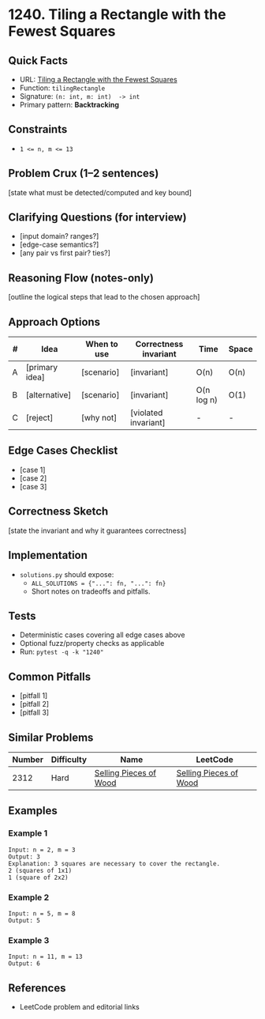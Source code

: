 # 1240. Tiling a Rectangle with the Fewest Squares

## Quick Facts

- URL: [Tiling a Rectangle with the Fewest Squares](https://leetcode.com/problems/tiling-a-rectangle-with-the-fewest-squares/)
- Function: `tilingRectangle`
- Signature: `(n: int, m: int)  -> int`
- Primary pattern: **Backtracking**

## Constraints

- `1 <= n, m <= 13`

## Problem Crux (1–2 sentences)

[state what must be detected/computed and key bound]

## Clarifying Questions (for interview)

- [input domain? ranges?]
- [edge-case semantics?]
- [any pair vs first pair? ties?]

## Reasoning Flow (notes-only)

[outline the logical steps that lead to the chosen approach]

## Approach Options

| # | Idea | When to use | Correctness invariant | Time | Space |
|---|------|-------------|-----------------------|------|-------|
| A | [primary idea] | [scenario] | [invariant] | O(n) | O(n) |
| B | [alternative] | [scenario] | [invariant] | O(n log n) | O(1) |
| C | [reject] | [why not] | [violated invariant] | - | - |

## Edge Cases Checklist

- [case 1]
- [case 2]
- [case 3]

## Correctness Sketch

[state the invariant and why it guarantees correctness]

## Implementation

- `solutions.py` should expose:
  - `ALL_SOLUTIONS = {"...": fn, "...": fn}`
  - Short notes on tradeoffs and pitfalls.

## Tests

- Deterministic cases covering all edge cases above
- Optional fuzz/property checks as applicable
- Run: `pytest -q -k "1240"`

## Common Pitfalls

- [pitfall 1]
- [pitfall 2]
- [pitfall 3]

## Similar Problems

| Number | Difficulty | Name | LeetCode |
|---|---|---|---|
| 2312 | Hard | [Selling Pieces of Wood](../2312-selling-pieces-of-wood/readme.md) | [Selling Pieces of Wood](https://leetcode.com/problems/selling-pieces-of-wood/) |

## Examples

### Example 1

```text
Input: n = 2, m = 3
Output: 3
Explanation: 3 squares are necessary to cover the rectangle.
2 (squares of 1x1)
1 (square of 2x2)
```

### Example 2

```text
Input: n = 5, m = 8
Output: 5
```

### Example 3

```text
Input: n = 11, m = 13
Output: 6
```

## References

- LeetCode problem and editorial links
